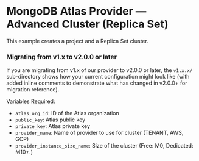 # MongoDB Atlas Provider — Advanced Cluster (Replica Set)

This example creates a project and a Replica Set cluster. 

### Migrating from v1.x to v2.0.0 or later
If you are migrating from v1.x of our provider to v2.0.0 or later, the `v1.x.x/` sub-directory shows how your current configuration might look like (with added inline comments to demonstrate what has changed in v2.0.0+ for migration reference).

Variables Required:
- `atlas_org_id`: ID of the Atlas organization
- `public_key`: Atlas public key
- `private_key`: Atlas  private key
- `provider_name`: Name of provider to use for cluster (TENANT, AWS, GCP)
- `provider_instance_size_name`: Size of the cluster (Free: M0, Dedicated: M10+.)

